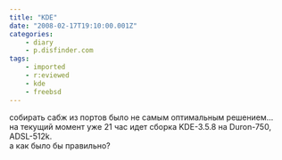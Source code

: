 ```yaml
---
title: "KDE"
date: "2008-02-17T19:10:00.001Z"
categories:
    - diary
    - p.disfinder.com
tags:
    - imported
    - r:eviewed
    - kde
    - freebsd
---
```


собирать сабж из портов было не самым оптимальным решением...  
на текущий момент уже 21 час идет сборка KDE\-3\.5\.8 на Duron\-750, ADSL\-512k.  
а как было бы правильно?
